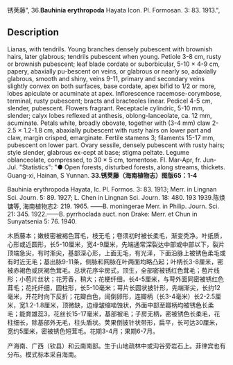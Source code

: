 锈荚藤",
36.**Bauhinia erythropoda** Hayata Icon. Pl. Formosan. 3: 83. 1913.",

## Description
Lianas, with tendrils. Young branches densely pubescent with brownish hairs, later glabrous; tendrils pubescent when young. Petiole 3-8 cm, rusty or brownish pubescent; leaf blade cordate or suborbicular, 5-10 × 4-9 cm, papery, abaxially pu-bescent on veins, or glabrous or nearly so, adaxially glabrous, smooth and shiny, veins 9-11, primary and secondary veins slightly convex on both surfaces, base cordate, apex bifid to 1/2 or more, lobes apiculate or acuminate at apex. Inflorescence racemose-corymbose, terminal, rusty pubescent; bracts and bracteoles linear. Pedicel 4-5 cm, slender, pubescent. Flowers fragrant. Receptacle cylindric, 5-10 mm, slender; calyx lobes reflexed at anthesis, oblong-lanceolate, ca. 12 mm, acuminate. Petals white, broadly obovate, together with (3-4 mm) claw 2-2.5 × 1.2-1.8 cm, abaxially pubescent with rusty hairs on lower part and claw, margin crisped, emarginate. Fertile stamens 3; filaments 15-17 mm, pubescent on lower part. Ovary sessile, densely pubescent with rusty hairs; style slender, glabrous ex-cept at base; stigma peltate. Legume oblanceolate, compressed, to 30 × 5 cm, tomentose. Fl. Mar-Apr, fr. Jun-Jul.
  "Statistics": "● Open forests, disturbed forests, along streams, thickets. Guang-xi, Hainan, S Yunnan.
**33.锈荚藤（海南植物志）图版65：1-4**

Bauhinia erythropoda Hayata, Ic. Pl. Formos. 3: 83. 1913; Merr. in Lingnan Sci. Journ. 5: 89. 1927; L. Chen in Lingnan Sci. Journ. 18: 480. 193 1939.陈焕镛等, 海南植物志2: 219. 1965. ——B. moningerae Merr. in Philip. Journ. Sci. 21: 345. 1922.——B. pyrrhoclada auct. non Drake: Merr. et Chun in Sunyatsenia 5: 76. 1940.

木质藤本；嫩枝密被褐色茸毛，枝无毛；卷须初时被长柔毛，渐变秃净。叶纸质，心形或近圆形，长5-10厘米，宽4-9厘米，先端通常深裂达中部或中部以下，裂片顶端急尖，有时渐尖，基部深心形，上面无毛，有光泽，下面沿脉上被锈色柔毛或有时近无毛；基出脉9-11条，侧脉和网脉在叶两面均略凸起；叶柄长3-8厘米，密被赤褐色或灰褐色茸毛。总状花序伞房式，顶生，全部密被锈红色茸毛；苞片线形；小苞片丝状；花芳香，稍大；花梗纤细，长4-5厘米，与萼外面同密被锈红色茸毛；花托纤细，圆柱形，长5-10毫米；萼片长圆状披针形，先端渐尖，长约12毫米，开花时向下反折；花瓣白色，阔倒卵形，连瓣柄（长3-4毫米）长2-2.5厘米，宽1.2-1.8厘米，顶微缺，边缘皱缩啮蚀状，外面中部至瓣柄均被锈色长柔毛；能育雄蕊3，花丝长15-17毫米，基部被毛；子房无柄，密被锈色长柔毛，花柱细长，除基部外无毛，柱头盾状。荚果倒披针状带形，扁平，长可达30厘米，宽约5厘米，密被锈色短茸毛。花期3-4月；果期6-7月。

产海南、广西（钦县）和云南南部。生于山地疏林中或沟谷旁岩石上。菲律宾也有分布。模式标本采自海南。
